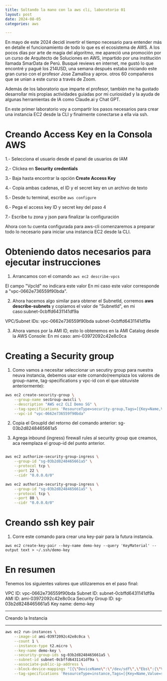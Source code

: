 ```yaml
---
title: Soltando la mano con la aws cli, laboratorio 01
layout: post
date: 2024-08-05
categories: aws

---
```


En mayo de este 2024 decidí invertir el tiempo necesario para entender más en detalle el funcionamiento de todo lo que es el ecosistema de AWS. A los pocos días por arte de magia del algoritmo, me apareció una promoción por un curso de Arquitecto de Soluciones en AWS, impartido por una institución llamada SmarData de Perú.
Busqué reviews en internet, me gustó lo que encontré y pagué los 214USD, una semana después estaba iniciando este gran curso con el profesor Jose Zamalloa y aprox. otros 60 compañeros que se unian a este curso a través de Zoom.

Además de los laboratorio que imparte el profesor, también me ha gustado desarrollar mis propias actividades guiadas por mi curiosidad y la ayuda de algunas herramientas de IA como Claude.ai y Chat GPT.

En este primer laboratorio voy a compartir los pasos necesarios para crear una instancia EC2 desde la CLI y finalmente conectarse a ella via ssh.


# Creando Access Key en la Consola AWS
1.- Selecciona el usuario desde el panel de usuarios de IAM

2.- Clickea en **Security credentials** 

3.- Baja hasta encontrar la opción **Create Access Key**

4.- Copia ambas cadenas, el ID y el secret key en un archivo de texto

5.- Desde tu terminal, escribe `aws configure`

6.- Pega el access key ID y secret key del paso 4

7.- Escribe tu zona y json para finalizar la configuración

Ahora con tu cuenta configurada para aws-cli comenzaremos a preparar todo lo necesario para iniciar una instancia EC2 desde la CLI.

# Obteniendo datos necesarios para ejecutar instrucciones
1) Arrancamos con el comando 
`aws ec2 describe-vpcs`

El campo "VpcId" no indicara este valor
En mi caso este valor corresponde a "vpc-0662e736559f90bda".

2) Ahora hacemos algo similar para obtener el SubnetId, corremos **aws describe-subnets** y copiamos el valor de "SubnetId", en mi caso:subnet-0cbffd6431141df9a

VPC/Subnet IDs: 
vpc-0662e736559f90bda
subnet-0cbffd6431141df9a

3) Ahora vamos por la AMI ID, esto lo obtenemos en la AMI Catalog desde la AWS Console:
En mi caso: ami-03972092c42e8c0ca


# Creating a Security group

1) Como vamos a necesitar seleccionar un secutiry group para nuestra neuva instancia, debemos usar este comando(reemplaza los valores de group-name, tag-specifications y vpc-id con el que obtuviste anteriormente):

```bash
aws ec2 create-security-group \
    --group-name secGroup-awscli \
    --description "AWS ec2 CLI Demo SG" \
    --tag-specifications 'ResourceType=security-group,Tags=[{Key=Name,Value=secGroup-awscli}]' \
    --vpc-id "vpc-0662e736559f90bda"
```

2) Copia el GroupId del retorno del comando anterior:
sg-03b2d8248465661a5

3) Agrega inbound (ingress) firewall rules al security group que creamos, aca reemplaza el group-id del punto anterior.
```bash

aws ec2 authorize-security-group-ingress \
    --group-id "sg-03b2d8248465661a5" \
    --protocol tcp \
    --port 22 \
    --cidr "0.0.0.0/0" 

aws ec2 authorize-security-group-ingress \
    --group-id "sg-03b2d8248465661a5" \
    --protocol tcp \
    --port 80 \
    --cidr "0.0.0.0/0" 

```

# Creando ssh key pair

1) Corre este comando para crear una key-pair para la futura instancia.

`aws ec2 create-key-pair --key-name demo-key --query 'KeyMaterial' --output text > ~/.ssh/demo-key`

# En resumen  
Tenemos los siguientes valores que utilizaremos en el paso final:

VPC ID: vpc-0662e736559f90bda
Subnet ID: subnet-0cbffd6431141df9a
AMI ID: ami-03972092c42e8c0ca
Security Group ID: sg-03b2d8248465661a5
Key name: demo-key

 
***
Creando la Instancia
***

```bash
aws ec2 run-instances \
    --image-id ami-03972092c42e8c0ca \
    --count 1 \
    --instance-type t2.micro \
    --key-name demo-key \
    --security-group-ids sg-03b2d8248465661a5 \
    --subnet-id subnet-0cbffd6431141df9a \
    --associate-public-ip-address \
    --block-device-mappings "[{\"DeviceName\":\"/dev/sdf\",\"Ebs\":{\"VolumeSize\":30,\"DeleteOnTermination\":false}}]" \
    --tag-specifications 'ResourceType=instance,Tags=[{Key=Name,Value=servidor-con-ip}]' 'ResourceType=volume,Tags=[{Key=Name,Value=server-ip-disk}]'

```

